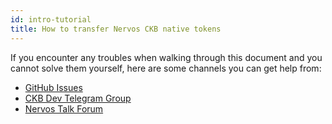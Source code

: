 ```yaml
---
id: intro-tutorial
title: How to transfer Nervos CKB native tokens
---
```


If you encounter any troubles when walking through this document and you cannot solve them yourself, here are some channels you can get help from:

* [GitHub Issues](https://github.com/nervosnetwork/ckb/issues)
* [CKB Dev Telegram Group](https://t.me/nervos_ckb_dev)
* [Nervos Talk Forum](https://talk.nervos.org/)
